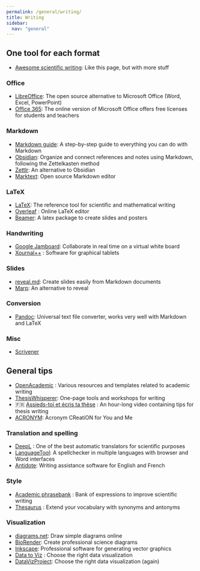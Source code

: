 ```yaml
---
permalink: /general/writing/
title: Writing
sidebar:
  nav: "general"
---
```


## One tool for each format

- [Awesome scientific writing](https://github.com/writing-resources/awesome-scientific-writing): Like this page, but with more stuff

### Office

- [LibreOffice](https://www.libreoffice.org/): The open source alternative to Microsoft Office (Word, Excel, PowerPoint)
- [Office 365](https://www.microsoft.com/en-us/education/products/office): The online version of Microsoft Office offers free licenses for students and teachers

### Markdown

- [Markdown guide](https://www.markdownguide.org/): A step-by-step guide to everything you can do with Markdown
- [Obsidian](https://obsidian.md/): Organize and connect references and notes using Markdown, following the Zettelkasten method
- [Zettlr](https://www.zettlr.com/): An alternative to Obsidian
- [Marktext](https://github.com/marktext/marktext): Open source Markdown editor

### LaTeX

- [LaTeX](../../tutorials/latex/): The reference tool for scientific and mathematical writing
- [Overleaf](https://www.overleaf.com/) : Online LaTeX editor
- [Beamer](https://ctan.org/pkg/beamer): A latex package to create slides and posters

### Handwriting

- [Google Jamboard](https://jamboard.google.com/): Collaborate in real time on a virtual white board
- [Xournal++](https://xournalpp.github.io/) : Software for graphical tablets

### Slides

- [reveal.md](https://github.com/webpro/reveal-md): Create slides easily from Markdown documents
- [Marp](https://github.com/marp-team/marp): An alternative to reveal

### Conversion

- [Pandoc](https://pandoc.org/): Universal text file converter, works very well with Markdown and LaTeX

### Misc

- [Scrivener](https://www.literatureandlatte.com/scrivener/overview)

## General tips

- [OpenAcademic](https://www.oacommunity.org/resources) : Various resources and templates related to academic writing
- [ThesisWhisperer](https://sites.google.com/site/twblacklinemasters/home?authuser=0): One-page tools and workshops for writing
- 🇫🇷 [Assieds-toi et écris ta thèse](https://www.youtube.com/watch?v=qbQ02vJkXQw) : An hour-long video containing tips for thesis writing
- [ACRONYM](https://github.com/bacook17/acronym): Acronym CReatiON for You and Me

### Translation and spelling

- [DeepL](https://www.deepl.com/translator) : One of the best automatic translators for scientific purposes
- [LanguageTool](https://languagetool.org/): A spellchecker in multiple languages with browser and Word interfaces
- [Antidote](https://www.antidote.info/en): Writing assistance software for English and French

### Style

- [Academic phrasebank](https://www.phrasebank.manchester.ac.uk/) : Bank of expressions to improve scientific writing
- [Thesaurus](https://www.thesaurus.com/) : Extend your vocabulary with synonyms and antonyms

### Visualization

- [diagrams.net](https://app.diagrams.net/): Draw simple diagrams online
- [BioRender](https://biorender.com/): Create professional science diagrams
- [Inkscape](https://inkscape.org/): Professional software for generating vector graphics
- [Data to Viz](https://www.data-to-viz.com/) : Choose the right data visualization
- [DataVizProject](https://datavizproject.com/): Choose the right data visualization (again)
